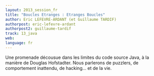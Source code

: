 ```yaml
---
layout: 2013_session_fr
title: "Boucles Etranges : Etranges Boucles"
author: Eric LEFEVRE-ARDANT (et Guillaume TARDIF)
authorpost: eric-lefevre-ardant
authorpost2: guillaume-tardif
track: 13_java
web: 
language: fr
---
```


Une promenade décousue dans les limites du code source Java, à la manière de Douglas Hofstadter. Nous parlerons de puzzlers, de comportement inattendu, de hacking... et de la vie.